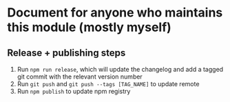 # Document for anyone who maintains this module (mostly myself)

## Release + publishing steps

1. Run `npm run release`, which will update the changelog and add a tagged git commit with the relevant version number
2. Run `git push` and `git push --tags [TAG_NAME]` to update remote
3. Run `npm publish` to update npm registry  
